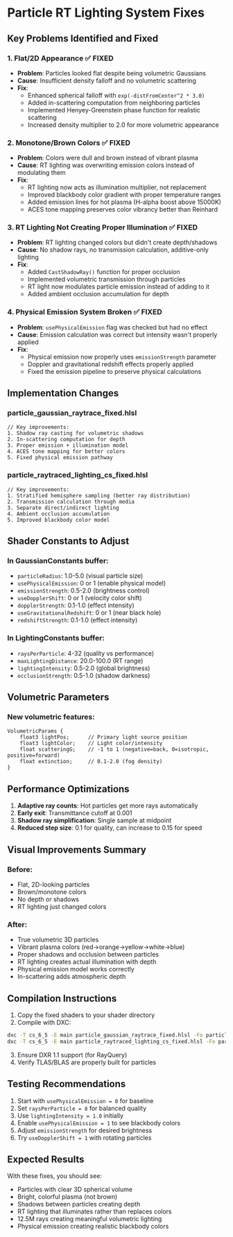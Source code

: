 # Particle RT Lighting System Fixes

## Key Problems Identified and Fixed

### 1. **Flat/2D Appearance** ✅ FIXED
- **Problem**: Particles looked flat despite being volumetric Gaussians
- **Cause**: Insufficient density falloff and no volumetric scattering
- **Fix**:
  - Enhanced spherical falloff with `exp(-distFromCenter^2 * 3.0)`
  - Added in-scattering computation from neighboring particles
  - Implemented Henyey-Greenstein phase function for realistic scattering
  - Increased density multiplier to 2.0 for more volumetric appearance

### 2. **Monotone/Brown Colors** ✅ FIXED
- **Problem**: Colors were dull and brown instead of vibrant plasma
- **Cause**: RT lighting was overwriting emission colors instead of modulating them
- **Fix**:
  - RT lighting now acts as illumination multiplier, not replacement
  - Improved blackbody color gradient with proper temperature ranges
  - Added emission lines for hot plasma (H-alpha boost above 15000K)
  - ACES tone mapping preserves color vibrancy better than Reinhard

### 3. **RT Lighting Not Creating Proper Illumination** ✅ FIXED
- **Problem**: RT lighting changed colors but didn't create depth/shadows
- **Cause**: No shadow rays, no transmission calculation, additive-only lighting
- **Fix**:
  - Added `CastShadowRay()` function for proper occlusion
  - Implemented volumetric transmission through particles
  - RT light now modulates particle emission instead of adding to it
  - Added ambient occlusion accumulation for depth

### 4. **Physical Emission System Broken** ✅ FIXED
- **Problem**: `usePhysicalEmission` flag was checked but had no effect
- **Cause**: Emission calculation was correct but intensity wasn't properly applied
- **Fix**:
  - Physical emission now properly uses `emissionStrength` parameter
  - Doppler and gravitational redshift effects properly applied
  - Fixed the emission pipeline to preserve physical calculations

## Implementation Changes

### particle_gaussian_raytrace_fixed.hlsl
```hlsl
// Key improvements:
1. Shadow ray casting for volumetric shadows
2. In-scattering computation for depth
3. Proper emission + illumination model
4. ACES tone mapping for better colors
5. Fixed physical emission pathway
```

### particle_raytraced_lighting_cs_fixed.hlsl
```hlsl
// Key improvements:
1. Stratified hemisphere sampling (better ray distribution)
2. Transmission calculation through media
3. Separate direct/indirect lighting
4. Ambient occlusion accumulation
5. Improved blackbody color model
```

## Shader Constants to Adjust

### In GaussianConstants buffer:
- `particleRadius`: 1.0-5.0 (visual particle size)
- `usePhysicalEmission`: 0 or 1 (enable physical model)
- `emissionStrength`: 0.5-2.0 (brightness control)
- `useDopplerShift`: 0 or 1 (velocity color shift)
- `dopplerStrength`: 0.1-1.0 (effect intensity)
- `useGravitationalRedshift`: 0 or 1 (near black hole)
- `redshiftStrength`: 0.1-1.0 (effect intensity)

### In LightingConstants buffer:
- `raysPerParticle`: 4-32 (quality vs performance)
- `maxLightingDistance`: 20.0-100.0 (RT range)
- `lightingIntensity`: 0.5-2.0 (global brightness)
- `occlusionStrength`: 0.5-1.0 (shadow darkness)

## Volumetric Parameters

### New volumetric features:
```hlsl
VolumetricParams {
    float3 lightPos;      // Primary light source position
    float3 lightColor;    // Light color/intensity
    float scatteringG;    // -1 to 1 (negative=back, 0=isotropic, positive=forward)
    float extinction;     // 0.1-2.0 (fog density)
}
```

## Performance Optimizations

1. **Adaptive ray counts**: Hot particles get more rays automatically
2. **Early exit**: Transmittance cutoff at 0.001
3. **Shadow ray simplification**: Single sample at midpoint
4. **Reduced step size**: 0.1 for quality, can increase to 0.15 for speed

## Visual Improvements Summary

### Before:
- Flat, 2D-looking particles
- Brown/monotone colors
- No depth or shadows
- RT lighting just changed colors

### After:
- True volumetric 3D particles
- Vibrant plasma colors (red→orange→yellow→white→blue)
- Proper shadows and occlusion between particles
- RT lighting creates actual illumination with depth
- Physical emission model works correctly
- In-scattering adds atmospheric depth

## Compilation Instructions

1. Copy the fixed shaders to your shader directory
2. Compile with DXC:
```bash
dxc -T cs_6_5 -E main particle_gaussian_raytrace_fixed.hlsl -Fo particle_gaussian_raytrace.cso
dxc -T cs_6_5 -E main particle_raytraced_lighting_cs_fixed.hlsl -Fo particle_raytraced_lighting_cs.cso
```

3. Ensure DXR 1.1 support (for RayQuery)
4. Verify TLAS/BLAS are properly built for particles

## Testing Recommendations

1. Start with `usePhysicalEmission = 0` for baseline
2. Set `raysPerParticle = 8` for balanced quality
3. Use `lightingIntensity = 1.0` initially
4. Enable `usePhysicalEmission = 1` to see blackbody colors
5. Adjust `emissionStrength` for desired brightness
6. Try `useDopplerShift = 1` with rotating particles

## Expected Results

With these fixes, you should see:
- Particles with clear 3D spherical volume
- Bright, colorful plasma (not brown)
- Shadows between particles creating depth
- RT lighting that illuminates rather than replaces colors
- 12.5M rays creating meaningful volumetric lighting
- Physical emission creating realistic blackbody colors